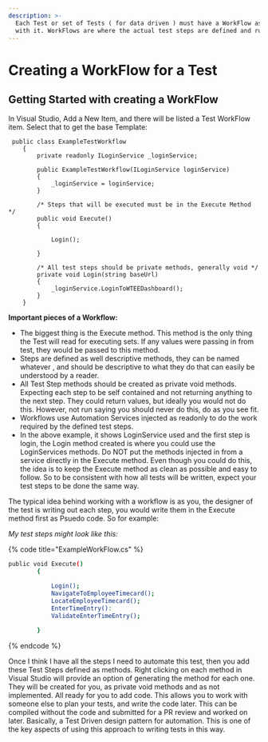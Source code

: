 ```yaml
---
description: >-
  Each Test or set of Tests ( for data driven ) must have a WorkFlow associated
  with it. WorkFlows are where the actual test steps are defined and run.
---
```


# Creating a WorkFlow for a Test

## Getting Started with creating a WorkFlow

In Visual Studio, Add a New Item, and there will be listed a Test WorkFlow item. Select that to get the base Template:

```
 public class ExampleTestWorkflow
    {
        private readonly ILoginService _loginService;

        public ExampleTestWorkflow(ILoginService loginService)
        {
            _loginService = loginService;
        }

        /* Steps that will be executed must be in the Execute Method */
        public void Execute()
        {            

            Login();
            
        }

        /* All test steps should be private methods, generally void */
        private void Login(string baseUrl)
        {
            _loginService.LoginToWTEEDashboard();          
        }       
    }
```

**Important pieces of a Workflow:**

* The biggest thing is the Execute method. This method is the only thing the Test will read for executing sets. If any values were passing in from test, they would be passed to this method. 
* Steps are defined as well descriptive methods, they can be named whatever , and should be descriptive to what they do that can easily be understood by a reader. 
* All Test Step methods should be created as private void methods. Expecting each step to be self contained and not returning anything to the next step. They could return values, but ideally you would not do this. However, not run saying you should never do this, do as you see fit. 
* Workflows use Automation Services injected as readonly to do the work required by the defined test steps. 
* In the above example, it shows LoginService used and the first step is login, the Login method created is where you could use the LoginServices methods.  Do NOT put the methods injected in from a service directly in the Execute method. Even though you could do this, the idea is to keep the Execute method as clean as possible and easy to follow. So to be consistent with how all tests will be written, expect your test steps to be done the same way.

The typical idea behind working with a workflow is as you, the designer of the test is writing out each step, you would write them in the Execute method first as Psuedo code. So for example:

_My test steps might look like this:_

{% code title="ExampleWorkFlow.cs" %}
```bash
public void Execute()
        {            

            Login();
            NavigateToEmployeeTimecard();
            LocateEmployeeTimecard();
            EnterTimeEntry():
            ValidateEnterTimeEntry();
            
        }
```
{% endcode %}

Once I think I have all the steps I need to automate this test, then you add these Test Steps defined as methods. Right clicking on each method in Visual Studio will provide an option of generating the method for each one. They will be created for you, as private void methods and as not implemented. All ready for you to add code. This allows you to work with someone else to plan your tests, and write the code later. This can be compiled without the code and submitted for a PR review and worked on later. Basically, a Test Driven  design pattern for automation. This is one of the key aspects of using this approach to writing tests in this way.

